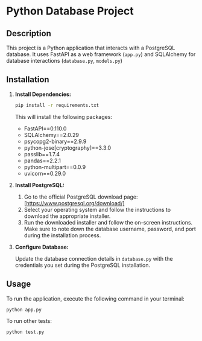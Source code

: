 # Python Database Project

## Description

This project is a Python application that interacts with a PostgreSQL database. It uses FastAPI as a web framework (`app.py`) and SQLAlchemy for database interactions (`database.py`, `models.py`)

## Installation

1.  **Install Dependencies:**

    ```bash
    pip install -r requirements.txt
    ```

    This will install the following packages:

    *   FastAPI==0.110.0
    *   SQLAlchemy==2.0.29
    *   psycopg2-binary==2.9.9
    *   python-jose[cryptography]==3.3.0
    *   passlib==1.7.4
    *   pandas==2.2.1
    *   python-multipart==0.0.9
    *   uvicorn==0.29.0

2.  **Install PostgreSQL:**

    1.  Go to the official PostgreSQL download page: [https://www.postgresql.org/download/]
    2.  Select your operating system and follow the instructions to download the appropriate installer.
    3.  Run the downloaded installer and follow the on-screen instructions. Make sure to note down the database username, password, and port during the installation process.

3.  **Configure Database:**

    Update the database connection details in `database.py` with the credentials you set during the PostgreSQL installation.

## Usage

To run the application, execute the following command in your terminal:

```bash
python app.py
```



To run other tests:

```bash
python test.py
